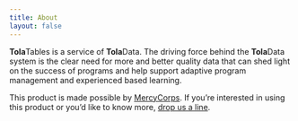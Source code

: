 ```yaml
---
title: About
layout: false
---
```


**Tola**Tables is a service of **Tola**Data. The driving force behind the **Tola**Data system is the clear need for more and better quality data that can shed light on the success of programs and help support adaptive program management and experienced based learning. 

This product is made possible by <a href="http://www.mercycorps.org/" target="blank">MercyCorps</a>. If you’re interested in using this product or you’d like to know more, [drop us a line](mailto:tola@mercycorps.org).
